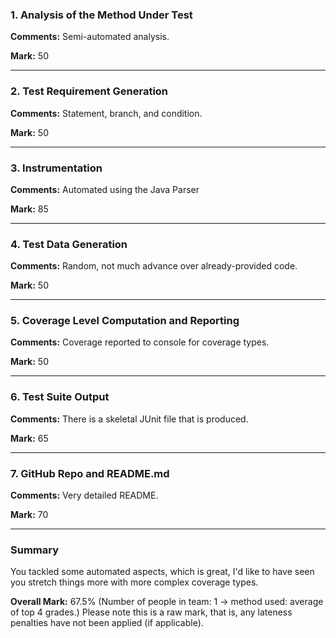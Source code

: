 ### 1. Analysis of the Method Under Test

__Comments:__ Semi-automated analysis.

__Mark:__ 50

---

### 2. Test Requirement Generation

__Comments:__ Statement, branch, and condition.

__Mark:__ 50

---

### 3. Instrumentation

__Comments:__ Automated using the Java Parser

__Mark:__ 85

---

### 4. Test Data Generation

__Comments:__ Random, not much advance over already-provided code. 

__Mark:__ 50

---

### 5. Coverage Level Computation and Reporting

__Comments:__ Coverage reported to console for coverage types.

__Mark:__ 50

---

### 6. Test Suite Output

__Comments:__ There is a skeletal JUnit file that is produced. 

__Mark:__ 65

---

### 7. GitHub Repo and README.md

__Comments:__ Very detailed README.

__Mark:__ 70

---

### Summary

You tackled some automated aspects, which is great, I'd like to have seen you
stretch things more with more complex coverage types. 

__Overall Mark:__ 67.5% (Number of people in team: 1 -> method used: average of top 4 grades.) Please note this is a raw mark, that is, any lateness penalties have not been applied (if applicable).